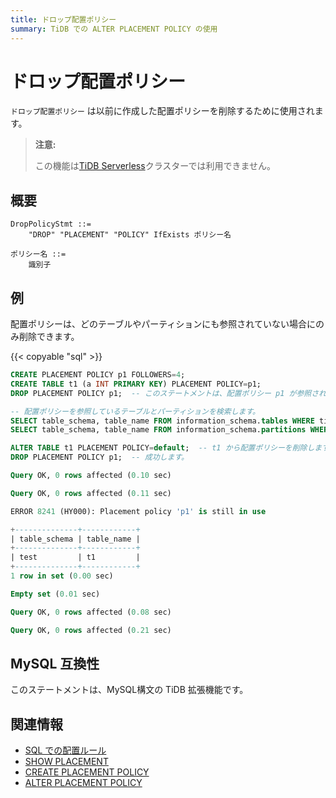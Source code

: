 ```yaml
---
title: ドロップ配置ポリシー
summary: TiDB での ALTER PLACEMENT POLICY の使用
---
```


# ドロップ配置ポリシー

`ドロップ配置ポリシー` は以前に作成した配置ポリシーを削除するために使用されます。

> **注意:**
>
> この機能は[TiDB Serverless](https://docs.pingcap.com/tidbcloud/select-cluster-tier#tidb-serverless)クラスターでは利用できません。

## 概要

```ebnf+diagram
DropPolicyStmt ::=
    "DROP" "PLACEMENT" "POLICY" IfExists ポリシー名

ポリシー名 ::=
    識別子
```

## 例

配置ポリシーは、どのテーブルやパーティションにも参照されていない場合にのみ削除できます。

{{< copyable "sql" >}}

```sql
CREATE PLACEMENT POLICY p1 FOLLOWERS=4;
CREATE TABLE t1 (a INT PRIMARY KEY) PLACEMENT POLICY=p1;
DROP PLACEMENT POLICY p1;  -- このステートメントは、配置ポリシー p1 が参照されているため失敗します。

-- 配置ポリシーを参照しているテーブルとパーティションを検索します。
SELECT table_schema, table_name FROM information_schema.tables WHERE tidb_placement_policy_name='p1';
SELECT table_schema, table_name FROM information_schema.partitions WHERE tidb_placement_policy_name='p1';

ALTER TABLE t1 PLACEMENT POLICY=default;  -- t1 から配置ポリシーを削除します。
DROP PLACEMENT POLICY p1;  -- 成功します。
```

```sql
Query OK, 0 rows affected (0.10 sec)

Query OK, 0 rows affected (0.11 sec)

ERROR 8241 (HY000): Placement policy 'p1' is still in use

+--------------+------------+
| table_schema | table_name |
+--------------+------------+
| test         | t1         |
+--------------+------------+
1 row in set (0.00 sec)

Empty set (0.01 sec)

Query OK, 0 rows affected (0.08 sec)

Query OK, 0 rows affected (0.21 sec)
```

## MySQL 互換性

このステートメントは、MySQL構文の TiDB 拡張機能です。

## 関連情報

* [SQL での配置ルール](/placement-rules-in-sql.md)
* [SHOW PLACEMENT](/sql-statements/sql-statement-show-placement.md)
* [CREATE PLACEMENT POLICY](/sql-statements/sql-statement-create-placement-policy.md)
* [ALTER PLACEMENT POLICY](/sql-statements/sql-statement-alter-placement-policy.md)